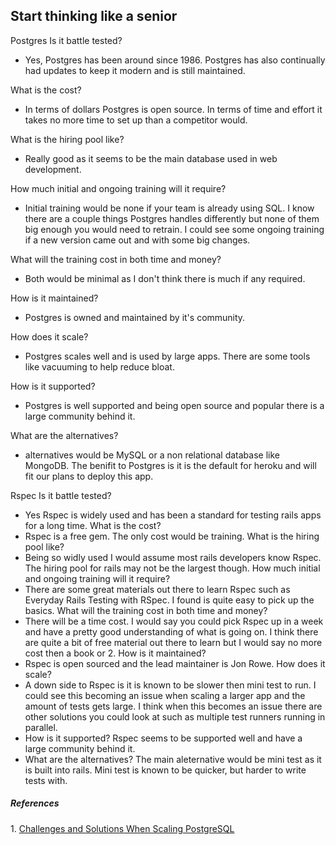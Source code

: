 ## Start thinking like a senior

Postgres
Is it battle tested?
- Yes, Postgres has been around since 1986. Postgres has also continually had updates to keep it modern and is still maintained.


What is the cost?
- In terms of dollars Postgres is open source. In terms of time and effort it takes no more time to set up than a competitor would.

What is the hiring pool like?
- Really good as it seems to be the main database used in web development.

How much initial and ongoing training will it require?
- Initial training would be none if your team is already using SQL. I know there are a couple things Postgres handles differently but none of them big enough you would need to retrain. I could see some ongoing training if a new version came out and with some big changes.

What will the training cost in both time and money?
- Both would be minimal as I don't think there is much if any required.

How is it maintained?
- Postgres is owned and maintained by it's community.

How does it scale?
- Postgres scales well and is used by large apps. There are some tools like vacuuming to help reduce bloat.

How is it supported?
- Postgres is well supported and being open source and popular there is a large community behind it.

What are the alternatives?
- alternatives would be MySQL or a non relational database like MongoDB. The benifit to Postgres is it is the default for heroku and will fit our plans to deploy this app.

Rspec
Is it battle tested?

- Yes Rspec is widely used and has been a standard for testing rails apps for a long time.
  What is the cost?
- Rspec is a free gem. The only cost would be training.
  What is the hiring pool like?
- Being so widly used I would assume most rails developers know Rspec. The hiring pool for rails may not be the largest though.
  How much initial and ongoing training will it require?
- There are some great materials out there to learn Rspec such as Everyday Rails Testing with RSpec. I found is quite easy to pick up the basics.
  What will the training cost in both time and money?
- There will be a time cost. I would say you could pick Rspec up in a week and have a pretty good understanding of what is going on. I think there are quite a bit of free material out there to learn but I would say no more cost then a book or 2.
  How is it maintained?
- Rspec is open sourced and the lead maintainer is Jon Rowe.
  How does it scale?
- A down side to Rspec is it is known to be slower then mini test to run. I could see this becoming an issue when scaling a larger app and the amount of tests gets large. I think when this becomes an issue there are other solutions you could look at such as multiple test runners running in parallel.
- How is it supported?
  Rspec seems to be supported well and have a large community behind it.
- What are the alternatives?
  The main aleternative would be mini test as it is built into rails. Mini test is known to be quicker, but harder to write tests with.

##### _References_

<a id="1">1. </a>[Challenges and Solutions When Scaling PostgreSQL](https://onesignal.com/blog/lessons-learned-from-5-years-of-scaling-postgresql/)
